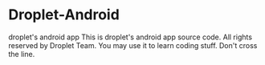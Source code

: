 Droplet-Android
===============

droplet's android app
This is droplet's android app source code.
All rights reserved by Droplet Team.
You may use it to learn coding stuff.
Don't cross the line.